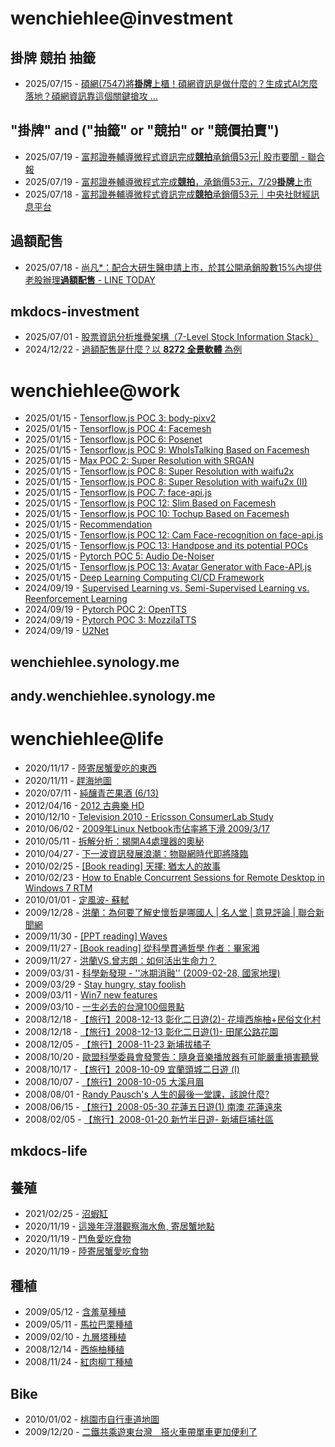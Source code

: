 # wenchiehlee@investment 
## 掛牌 競拍 抽籤 

<!-- _feedinvestment1_ start -->
- 2025/07/15 - [碩網(7547)將<b>掛牌</b>上櫃！碩網資訊是做什麼的？生成式AI怎麼落地？碩網資訊靠這個關鍵搶攻 ...](https://www.google.com/url?rct=j&sa=t&url=https://www.sinotrade.com.tw/richclub/craftsman_talk/video/%25E7%25A2%25A9%25E7%25B6%25B2-7547-%25E5%25B0%2587%25E6%258E%259B%25E7%2589%258C%25E4%25B8%258A%25E6%25AB%2583-%25E7%25A2%25A9%25E7%25B6%25B2%25E8%25B3%2587%25E8%25A8%258A%25E6%2598%25AF%25E5%2581%259A%25E4%25BB%2580%25E9%25BA%25BC%25E7%259A%2584-%25E7%2594%259F%25E6%2588%2590%25E5%25BC%258FAI%25E6%2580%258E%25E9%25BA%25BC%25E8%2590%25BD%25E5%259C%25B0-%25E7%25A2%25A9%25E7%25B6%25B2%25E8%25B3%2587%25E8%25A8%258A%25E9%259D%25A0%25E9%2580%2599%25E5%2580%258B%25E9%2597%259C%25E9%258D%25B5%25E6%2590%25B6%25E6%2594%25BB%25E4%25BC%2581%25E6%25A5%25AD%25E5%25B8%2582%25E5%25A0%25B4--%25E5%25BE%25AE%25E8%25BB%259F%25E5%2590%2588%25E4%25BD%259C%25E5%25A4%25A5%25E4%25BC%25B4--AI%25E7%2599%25BC%25E5%25B1%2595%25E8%2588%2587%25E6%2587%2589%25E7%2594%25A8--%25E7%25A2%25A9%25E7%25B6%25B2%25E8%25B3%2587%25E8%25A8%258A--%25E4%25BC%2581%25E6%25A5%25AD%25E5%25AE%25B6%25E8%25A7%2580%25E9%25BB%259E-EP11-%25E7%25A2%25A9%25E7%25B6%25B2%25E8%25B3%2587%25E8%25A8%258A%25E7%25B8%25BD%25E7%25B6%2593%25E7%2590%2586%25E9%2582%25B1%25E4%25BB%2581%25E9%2588%25BF-6870c8af798d210020b01212&ct=ga&cd=CAIyIDQxYmVhYTFmNmEwMzBlM2I6Y29tLnR3OnpoLVRXOlRX&usg=AOvVaw1DumjM8t6fbVOLhbhIjK3q)
<!-- _feedinvestment1_ end -->

## "掛牌" and ("抽籤" or "競拍" or "競價拍賣")

<!-- _feedinvestment1_1_ start -->
- 2025/07/19 - [富邦證券輔導微程式資訊完成<b>競拍</b>承銷價53元| 股市要聞 - 聯合報](https://www.google.com/url?rct=j&sa=t&url=https://udn.com/news/story/7251/8881655&ct=ga&cd=CAIyIjQxYmVhYTFmNmEwMzBlM2I6Y29tLnR3OnpoLVRXOlRXOkw&usg=AOvVaw1v23ZUhoYRJ_hW7bN9I56P)
- 2025/07/19 - [富邦證券輔導微程式完成<b>競拍</b>，承銷價53元，7/29<b>掛牌</b>上市](https://www.google.com/url?rct=j&sa=t&url=https://tw.stock.yahoo.com/news/%25E5%25AF%258C%25E9%2582%25A6%25E8%25AD%2589%25E5%2588%25B8%25E8%25BC%2594%25E5%25B0%258E%25E5%25BE%25AE%25E7%25A8%258B%25E5%25BC%258F%25E5%25AE%258C%25E6%2588%2590%25E7%25AB%25B6%25E6%258B%258D-%25E6%2589%25BF%25E9%258A%25B7%25E5%2583%25B953%25E5%2585%2583-7-29%25E6%258E%259B%25E7%2589%258C%25E4%25B8%258A%25E5%25B8%2582-035029290.html&ct=ga&cd=CAIyIjQxYmVhYTFmNmEwMzBlM2I6Y29tLnR3OnpoLVRXOlRXOkw&usg=AOvVaw0qEdE4y51kHThf4NidJGwH)
- 2025/07/18 - [富邦證券輔導微程式資訊完成<b>競拍</b>承銷價53元｜中央社財經訊息平台](https://www.google.com/url?rct=j&sa=t&url=https://www.cna.com.tw/business/chinese/407460&ct=ga&cd=CAIyIjQxYmVhYTFmNmEwMzBlM2I6Y29tLnR3OnpoLVRXOlRXOkw&usg=AOvVaw29NnBBknnjUQX1RrQpkkEA)
<!-- _feedinvestment1_1_ end -->

## 過額配售 
<!-- _feedinvestment2_ start -->
- 2025/07/18 - [尚凡*：配合大研生醫申請上市，於其公開承銷股數15%內提供老股辦理<b>過額配售</b> - LINE TODAY](https://www.google.com/url?rct=j&sa=t&url=https://today.line.me/tw/v2/article/3NlX0Qk&ct=ga&cd=CAIyIDdhMWZmN2RkNDBhZjFjMzk6Y29tLnR3OnpoLVRXOlRX&usg=AOvVaw0TJc850YBhcdL63nbGjT4J)
<!-- _feedinvestment2_ end -->

## mkdocs-investment
<!-- _feedinvestment3_ start -->
- 2025/07/01 - [股票資訊分析堆疊架構（7-Level Stock Information Stack）](https://wenchiehlee-investment.github.io/blog/2025/06/%E8%82%A1%E7%A5%A8%E8%B3%87%E8%A8%8A%E5%88%86%E6%9E%90%E5%A0%86%E7%96%8A%E6%9E%B6%E6%A7%8B7-level-stock-information-stack/)
- 2024/12/22 - [過額配售是什麼？以 **8272 全景軟體** 為例](https://wenchiehlee-investment.github.io/blog/2024/10/%E9%81%8E%E9%A1%8D%E9%85%8D%E5%94%AE%E6%98%AF%E4%BB%80%E9%BA%BC%E4%BB%A5-8272-%E5%85%A8%E6%99%AF%E8%BB%9F%E9%AB%94-%E7%82%BA%E4%BE%8B/)
<!-- _feedinvestment3_ end -->

# wenchiehlee@work
<!-- _feedwork_ start -->
- 2025/01/15 - [Tensorflow.js POC 3: body-pixv2](https://wenchiehlee.github.io/mkdocs/blog/2020/06/tensorflowjs-poc-3-body-pixv2/)
- 2025/01/15 - [Tensorflow.js POC 4: Facemesh](https://wenchiehlee.github.io/mkdocs/blog/2020/06/tensorflowjs-poc-4-facemesh/)
- 2025/01/15 - [Tensorflow.js POC 6: Posenet](https://wenchiehlee.github.io/mkdocs/blog/2020/06/tensorflowjs-poc-6-posenet/)
- 2025/01/15 - [Tensorflow.js POC 9: WhoIsTalking Based on Facemesh](https://wenchiehlee.github.io/mkdocs/blog/2020/06/tensorflowjs-poc-9-whoistalking-based-on-facemesh/)
- 2025/01/15 - [Max POC 2: Super Resolution with SRGAN](https://wenchiehlee.github.io/mkdocs/blog/2020/06/max-poc-2-super-resolution-with-srgan/)
- 2025/01/15 - [Tensorflow.js POC 8: Super Resolution with waifu2x](https://wenchiehlee.github.io/mkdocs/blog/2020/06/tensorflowjs-poc-8-super-resolution-with-waifu2x/)
- 2025/01/15 - [Tensorflow.js POC 8: Super Resolution with waifu2x (II)](https://wenchiehlee.github.io/mkdocs/blog/2020/06/tensorflowjs-poc-8-super-resolution-with-waifu2x-ii/)
- 2025/01/15 - [Tensorflow.js POC 7: face-api.js](https://wenchiehlee.github.io/mkdocs/blog/2020/06/tensorflowjs-poc-7-face-apijs/)
- 2025/01/15 - [Tensorflow.js POC 12: Slim Based on Facemesh](https://wenchiehlee.github.io/mkdocs/blog/2020/07/tensorflowjs-poc-12-slim-based-on-facemesh/)
- 2025/01/15 - [Tensorflow.js POC 10: Tochup Based on Facemesh](https://wenchiehlee.github.io/mkdocs/blog/2020/07/tensorflowjs-poc-10-tochup-based-on-facemesh/)
- 2025/01/15 - [Recommendation](https://wenchiehlee.github.io/mkdocs/blog/2020/08/recommendation/)
- 2025/01/15 - [Tensorflow.js POC 12: Cam Face-recognition on face-api.js](https://wenchiehlee.github.io/mkdocs/blog/2020/06/tensorflowjs-poc-12-cam-face-recognition-on-face-apijs/)
- 2025/01/15 - [Tensorflow.js POC 13: Handpose and its potential POCs](https://wenchiehlee.github.io/mkdocs/blog/2020/08/tensorflowjs-poc-13-handpose-and-its-potential-pocs/)
- 2025/01/15 - [Pytorch POC 5: Audio De-Noiser](https://wenchiehlee.github.io/mkdocs/blog/2020/09/pytorch-poc-5-audio-de-noiser/)
- 2025/01/15 - [Tensorflow.js POC 13: Avatar Generator with Face-API.js](https://wenchiehlee.github.io/mkdocs/blog/2020/09/tensorflowjs-poc-13-avatar-generator-with-face-apijs/)
- 2025/01/15 - [Deep Learning Computing CI/CD Framework](https://wenchiehlee.github.io/mkdocs/blog/2020/08/deep-learning-computing-cicd-framework/)
- 2024/09/19 - [Supervised Learning vs. Semi-Supervised Learning vs. Reenforcement Learning](https://wenchiehlee.github.io/mkdocs/blog/2020/07/supervised-learning-vs-semi-supervised-learning-vs-reenforcement-learning/)
- 2024/09/19 - [Pytorch POC 2: OpenTTS](https://wenchiehlee.github.io/mkdocs/blog/2020/08/pytorch-poc-2-opentts/)
- 2024/09/19 - [Pytorch POC 3: MozzilaTTS](https://wenchiehlee.github.io/mkdocs/blog/2020/08/pytorch-poc-3-mozzilatts/)
- 2024/09/19 - [U2Net](https://wenchiehlee.github.io/mkdocs/blog/2020/09/u2net/)
<!-- _feedwork_ end -->

## wenchiehlee.synology.me
<!-- _feedwork1_ start -->
<!-- _feedwork1_ end -->

## andy.wenchiehlee.synology.me
<!-- _feedwork2_ start -->
<!-- _feedwork2_ end -->

# wenchiehlee@life
<!-- _feedlife_ start -->
- 2020/11/17 - [陸寄居蟹愛吃的東西](https://wenchiehlee1020.medium.com/%E9%99%B8%E5%AF%84%E5%B1%85%E8%9F%B9%E6%84%9B%E5%90%83%E7%9A%84%E6%9D%B1%E8%A5%BF-b56592041d42?source=rss-3f9fbe6f3140------2)
- 2020/11/11 - [趕海地圖](https://wenchiehlee1020.medium.com/%E8%B6%95%E6%B5%B7%E5%9C%B0%E5%9C%96-6a3432ad0ed1?source=rss-3f9fbe6f3140------2)
- 2020/07/11 - [純釀青芒果酒 (6/13)](https://wenchiehlee1020.medium.com/%E7%B4%94%E9%87%80%E9%9D%92%E8%8A%92%E6%9E%9C%E9%85%92-6-13-10296871dcfe?source=rss-3f9fbe6f3140------2)
- 2012/04/16 - [2012 古典樂 HD](http://wenchiehlee.blogspot.com/2012/04/2012-hd_16.html)
- 2010/12/10 - [Television 2010 - Ericsson ConsumerLab Study](http://wenchiehlee.blogspot.com/2010/12/television-2010-ericsson-consumerlab.html)
- 2010/06/02 - [2009年Linux Netbook市佔率將下滑 2009/3/17](http://wenchiehlee.blogspot.com/2010/06/2009linux-netbook-2009317.html)
- 2010/05/11 - [拆解分析：揭開A4處理器的奧秘](http://wenchiehlee.blogspot.com/2010/05/a4.html)
- 2010/04/27 - [下一波資訊發展浪潮：物聯網時代即將降臨](http://wenchiehlee.blogspot.com/2010/04/blog-post.html)
- 2010/02/25 - [[Book reading] 天擇: 猶太人的故事](http://wenchiehlee.blogspot.com/2010/02/book-reading.html)
- 2010/02/23 - [How to Enable Concurrent Sessions for Remote Desktop in Windows 7 RTM](http://wenchiehlee.blogspot.com/2010/02/how-to-enable-concurrent-sessions-for.html)
- 2010/01/01 - [定風波- 蘇軾](http://wenchiehlee.blogspot.com/2009/12/very-good-explanation-from-reference.html)
- 2009/12/28 - [洪蘭：為何要了解史懷哲是哪國人 | 名人堂 | 意見評論 | 聯合新聞網](http://wenchiehlee.blogspot.com/2009/12/blog-post_28.html)
- 2009/11/30 - [[PPT reading] Waves](http://wenchiehlee.blogspot.com/2009/11/ppt-reading-waves.html)
- 2009/11/27 - [[Book reading] 從科學貫通哲學 作者：畢家湘](http://wenchiehlee.blogspot.com/2009/11/blog-post.html)
- 2009/11/27 - [洪蘭VS.曾志朗：如何活出生命力？](http://wenchiehlee.blogspot.com/2009/11/vs.html)
- 2009/03/31 - [科學新發現 - ''冰期消融'' (2009-02-28, 國家地理)](http://wenchiehlee.blogspot.com/2009/03/2009-02-28.html)
- 2009/03/29 - [Stay hungry, stay foolish](http://wenchiehlee.blogspot.com/2009/03/stay-hungry-stay-foolish.html)
- 2009/03/11 - [Win7 new features](http://wenchiehlee.blogspot.com/2009/03/win7-new-features.html)
- 2009/03/10 - [一生必去的台灣100個景點](http://wenchiehlee.blogspot.com/2009/03/100_10.html)
- 2008/12/18 - [【旅行】2008-12-13 彰化二日遊(2)- 花壇西施柚+民俗文化村](http://wenchiehlee.blogspot.com/2008/12/2008-12-13-2.html)
- 2008/12/18 - [【旅行】2008-12-13 彰化二日遊(1)- 田尾公路花園](http://wenchiehlee.blogspot.com/2008/12/2008-12-13.html)
- 2008/12/05 - [【旅行】2008-11-23 新埔拔橘子](http://wenchiehlee.blogspot.com/2008/12/2008-11-23.html)
- 2008/10/20 - [歐盟科學委員會發警告：隨身音樂播放器有可能嚴重損害聽覺](http://wenchiehlee.blogspot.com/2008/10/blog-post.html)
- 2008/10/17 - [【旅行】2008-10-09 宜蘭頭城二日遊 (I)](http://wenchiehlee.blogspot.com/2008/10/2008-10-09-i.html)
- 2008/10/07 - [【旅行】2008-10-05 大溪月眉](http://wenchiehlee.blogspot.com/2008/10/2008-10-05.html)
- 2008/08/01 - [Randy Pausch's 人生的最後一堂課，該說什麼?](http://wenchiehlee.blogspot.com/2008/07/randy-pauschs.html)
- 2008/06/15 - [【旅行】2008-05-30 花蓮五日遊(1) 南澳 花蓮遠來](http://wenchiehlee.blogspot.com/2008/06/2008-05-30-1.html)
- 2008/02/05 - [【旅行】2008-01-20 新竹半日遊- 新埔巨埔社區](http://wenchiehlee.blogspot.com/2008/02/2008-01-20.html)
<!-- _feedlife_ end -->

## mkdocs-life
<!-- _feedlife4_ start -->
<!-- _feedlife4_ end -->

## 養殖
<!-- _feedlife1_ start -->
- 2021/02/25 - [沼蝦缸](https://wenchiehlee.wordpress.com/2021/02/25/%e6%b2%bc%e8%9d%a6%e7%bc%b8/)
- 2020/11/19 - [這幾年浮潛觀察海水魚, 寄居蟹地點](https://wenchiehlee.wordpress.com/2020/11/19/%e9%80%99%e5%b9%be%e5%b9%b4%e6%b5%ae%e6%bd%9b%e8%a7%80%e5%af%9f%e6%b5%b7%e6%b0%b4%e9%ad%9a-%e5%af%84%e5%b1%85%e8%9f%b9%e5%9c%b0%e9%bb%9e/)
- 2020/11/19 - [鬥魚愛吃食物](https://wenchiehlee.wordpress.com/2020/11/19/%e9%ac%a5%e9%ad%9a%e6%84%9b%e5%90%83%e9%a3%9f%e7%89%a9/)
- 2020/11/19 - [陸寄居蟹愛吃食物](https://wenchiehlee.wordpress.com/2020/11/19/%e9%99%b8%e5%af%84%e5%b1%85%e8%9f%b9%e6%84%9b%e5%90%83%e9%a3%9f%e7%89%a9/)
<!-- _feedlife1_ end -->

## 種植
<!-- _feedlife2_ start -->
- 2009/05/12 - [含羞草種植](https://wenflower.blogspot.com/2009/05/blog-post_12.html)
- 2009/05/11 - [馬拉巴栗種植](https://wenflower.blogspot.com/2009/05/blog-post.html)
- 2009/02/10 - [九層塔種植](https://wenflower.blogspot.com/2009/02/test.html)
- 2008/12/14 - [西施柚種植](https://wenflower.blogspot.com/2009/01/2008-12-13.html)
- 2008/11/24 - [紅肉柳丁種植](https://wenflower.blogspot.com/2009/01/blog-post.html)
<!-- _feedlife2_ end -->

## Bike
<!-- _feedlife3_ start -->
- 2010/01/02 - [桃園市自行車道地圖](https://wenbike.blogspot.com/2010/01/blog-post.html)
- 2009/12/20 - [二鐵共乘遊東台灣　搭火車帶單車更加便利了](https://wenbike.blogspot.com/2009/12/blog-post.html)
<!-- _feedlife3_ end -->
